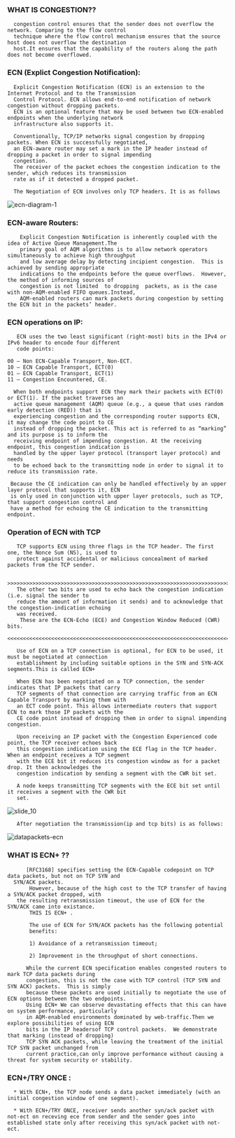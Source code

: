### WHAT IS CONGESTION??

      congestion control ensures that the sender does not overflow the network. Comparing to the flow control
      technique where the flow control mechanism ensures that the source host does not overflow the destination 
      host.It ensures that the capability of the routers along the path does not become overflowed. 


### ECN (Explict Congestion Notification):

      Explicit Congestion Notification (ECN) is an extension to the Internet Protocol and to the Transmission
      Control Protocol. ECN allows end-to-end notification of network congestion without dropping packets. 
      ECN is an optional feature that may be used between two ECN-enabled endpoints when the underlying network 
      infrastructure also supports it.

      Conventionally, TCP/IP networks signal congestion by dropping packets. When ECN is successfully negotiated,
      an ECN-aware router may set a mark in the IP header instead of dropping a packet in order to signal impending 
      congestion. 
      The receiver of the packet echoes the congestion indication to the sender, which reduces its transmission 
      rate as if it detected a dropped packet.
   
      The Negotiation of ECN involves only TCP headers. It is as follows
      
![ecn-diagram-1](https://user-images.githubusercontent.com/43876863/47962282-8e9d4380-e040-11e8-93b9-c6b43ac949a0.jpg)


### ECN-aware Routers:
          
        Explicit Congestion Notification is inherently coupled with the idea of Active Queue Management.The 
        primary goal of AQM algorithms is to allow network operators simultaneously to achieve high throughput
        and low average delay by detecting incipient congestion.  This is achieved by sending appropriate 
        indications to the endpoints before the queue overflows.  However, the method of informing sources of
        congestion is not limited  to dropping  packets, as is the case with non-AQM-enabled FIFO queues.Instead, 
        AQM-enabled routers can mark packets during congestion by setting the ECN bit in the packets’ header.

### ECN operations on IP:

       ECN uses the two least significant (right-most) bits in the IPv4 or IPv6 header to encode four different 
       code points:

    00 – Non ECN-Capable Transport, Non-ECT.
    10 – ECN Capable Transport, ECT(0)
    01 – ECN Capable Transport, ECT(1)
    11 – Congestion Encountered, CE.

      When both endpoints support ECN they mark their packets with ECT(0) or ECT(1). If the packet traverses an
      active queue management (AQM) queue (e.g., a queue that uses random early detection (RED)) that is 
      experiencing congestion and the corresponding router supports ECN, it may change the code point to CE 
      instead of dropping the packet. This act is referred to as “marking” and its purpose is to inform the
      receiving endpoint of impending congestion. At the receiving endpoint, this congestion indication is 
      handled by the upper layer protocol (transport layer protocol) and needs
      to be echoed back to the transmitting node in order to signal it to reduce its transmission rate.

     Because the CE indication can only be handled effectively by an upper layer protocol that supports it, ECN 
     is only used in conjunction with upper layer protocols, such as TCP, that support congestion control and 
     have a method for echoing the CE indication to the transmitting endpoint. 
     

### Operation of ECN with TCP

       TCP supports ECN using three flags in the TCP header. The first one, the Nonce Sum (NS), is used to
       protect against accidental or malicious concealment of marked packets from the TCP sender.

        >>>>>>>>>>>>>>>>>>>>>>>>>>>>>>>>>>>>>>>>>>>>>>>>>>>>>>>>>>>>>>>>>>>>>>>>>>>>>>>>>>>>>>>>>>>
       The other two bits are used to echo back the congestion indication (i.e. signal the sender to 
       reduce the amount of information it sends) and to acknowledge that the congestion-indication echoing
       was received.
        These are the ECN-Echo (ECE) and Congestion Window Reduced (CWR) bits.
        <<<<<<<<<<<<<<<<<<<<<<<<<<<<<<<<<<<<<<<<<<<<<<<<<<<<<<<<<<<<<<<<<<<<<<<<<<<<<<<<<<<<<<<<<<<<

       Use of ECN on a TCP connection is optional, for ECN to be used, it must be negotiated at connection 
       establishment by including suitable options in the SYN and SYN-ACK segments.This is called ECN+

       When ECN has been negotiated on a TCP connection, the sender indicates that IP packets that carry 
       TCP segments of that connection are carrying traffic from an ECN Capable Transport by marking them with
       an ECT code point. This allows intermediate routers that support ECN to mark those IP packets with the 
       CE code point instead of dropping them in order to signal impending congestion.

       Upon receiving an IP packet with the Congestion Experienced code point, the TCP receiver echoes back 
       this congestion indication using the ECE flag in the TCP header. When an endpoint receives a TCP segment
       with the ECE bit it reduces its congestion window as for a packet drop. It then acknowledges the
       congestion indication by sending a segment with the CWR bit set.

       A node keeps transmitting TCP segments with the ECE bit set until it receives a segment with the CWR bit 
       set. 
       
  ![slide_10](https://user-images.githubusercontent.com/43876863/47962259-277f8f00-e040-11e8-8156-d7c8879f036a.jpg)
  
       After negotiation the transmission(ip and tcp bits) is as follows:
       
      
 ![datapackets-ecn](https://user-images.githubusercontent.com/43876863/47962410-64e51c00-e042-11e8-8365-fffa33bdf7d1.jpg)


 ### WHAT IS ECN+ ??

          [RFC3168] specifies setting the ECN-Capable codepoint on TCP data packets, but not on TCP SYN and
	  SYN/ACK packets. 
           However, because of the high cost to the TCP transfer of having a SYN/ACK packet dropped, with 
	   the resulting retransmission timeout, the use of ECN for the SYN/ACK came into existance. 
           THIS IS ECN+ .

		   The use of ECN for SYN/ACK packets has the following potential
		   benefits:

		   1) Avoidance of a retransmission timeout;

		   2) Improvement in the throughput of short connections.
		
	      While the current ECN specification enables congested routers to mark TCP data packets during 
	      congestion, this is not the case with TCP control (TCP SYN and SYN ACK) packets.  This is simply 
	      because these packets are used initially to negotiate the use of ECN options between the two endpoints. 
	      Using ECN+ We can observe devastating effects that this can have on system performance, particularly
	      in AQM-enabled environments dominated by web-traffic.Then we explore possibilities of using ECN 
	      bits in the IP headersof TCP control packets.  We demonstrate that marking (instead of dropping) 
	      TCP SYN ACK packets, while leaving the treatment of the initial TCP SYN packet unchanged from 
	      current practice,can only improve performance without causing a threat for system security or stability.

### ECN+/TRY ONCE :

      * With ECN+, the TCP node sends a data packet immediately (with an initial congestion window of one segment).

      * With ECN+/TRY ONCE, receiver sends another syn/ack packet with not-ect on receving ece from sender and the sender goes into established state only after receiving this syn/ack packet with not-ect.
